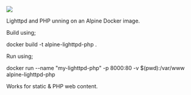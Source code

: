 [![](http://dockeri.co/image/alastairhm/alpine-lighttpd-php)](https://index.docker.io/u/alastairhm/alpine-lighttpd-php/)

Lighttpd and PHP unning on an Alpine Docker image.

Build using;

docker build -t alpine-lighttpd-php .

Run using;

docker run --name "my-lighttpd-php" -p 8000:80 -v $(pwd):/var/www alpine-lighttpd-php

Works for static & PHP web content.
